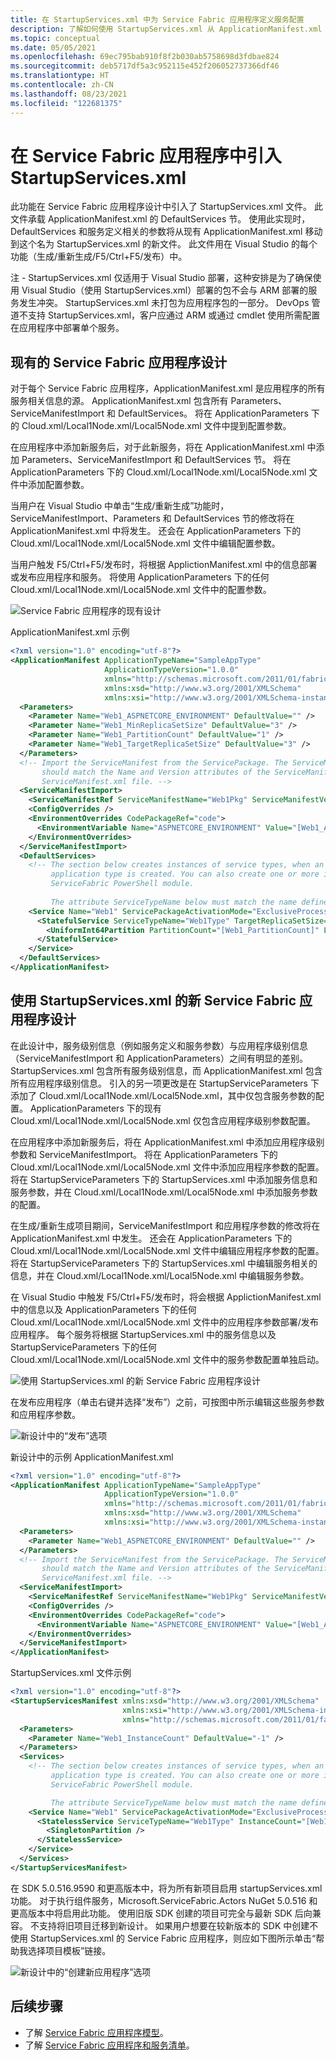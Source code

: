 ```yaml
---
title: 在 StartupServices.xml 中为 Service Fabric 应用程序定义服务配置
description: 了解如何使用 StartupServices.xml 从 ApplicationManifest.xml 中隔离服务级别配置。
ms.topic: conceptual
ms.date: 05/05/2021
ms.openlocfilehash: 69ec795bab910f8f2b030ab5758698d3fdbae824
ms.sourcegitcommit: deb5717df5a3c952115e452f206052737366df46
ms.translationtype: HT
ms.contentlocale: zh-CN
ms.lasthandoff: 08/23/2021
ms.locfileid: "122681375"
---
```

# <a name="introducing-startupservicesxml-in-service-fabric-application"></a>在 Service Fabric 应用程序中引入 StartupServices.xml
此功能在 Service Fabric 应用程序设计中引入了 StartupServices.xml 文件。 此文件承载 ApplicationManifest.xml 的 DefaultServices 节。 使用此实现时，DefaultServices 和服务定义相关的参数将从现有 ApplicationManifest.xml 移动到这个名为 StartupServices.xml 的新文件。 此文件用在 Visual Studio 的每个功能（生成/重新生成/F5/Ctrl+F5/发布）中。

注 - StartupServices.xml 仅适用于 Visual Studio 部署，这种安排是为了确保使用 Visual Studio（使用 StartupServices.xml）部署的包不会与 ARM 部署的服务发生冲突。 StartupServices.xml 未打包为应用程序包的一部分。 DevOps 管道不支持 StartupServices.xml，客户应通过 ARM 或通过 cmdlet 使用所需配置在应用程序中部署单个服务。

## <a name="existing-service-fabric-application-design"></a>现有的 Service Fabric 应用程序设计
对于每个 Service Fabric 应用程序，ApplicationManifest.xml 是应用程序的所有服务相关信息的源。 ApplicationManifest.xml 包含所有 Parameters、ServiceManifestImport 和 DefaultServices。 将在 ApplicationParameters 下的 Cloud.xml/Local1Node.xml/Local5Node.xml 文件中提到配置参数。

在应用程序中添加新服务后，对于此新服务，将在 ApplicationManifest.xml 中添加 Parameters、ServiceManifestImport 和 DefaultServices 节。 将在 ApplicationParameters 下的 Cloud.xml/Local1Node.xml/Local5Node.xml 文件中添加配置参数。

当用户在 Visual Studio 中单击“生成/重新生成”功能时，ServiceManifestImport、Parameters 和 DefaultServices 节的修改将在 ApplicationManifest.xml 中将发生。 还会在 ApplicationParameters 下的 Cloud.xml/Local1Node.xml/Local5Node.xml 文件中编辑配置参数。

当用户触发 F5/Ctrl+F5/发布时，将根据 ApplictionManifest.xml 中的信息部署或发布应用程序和服务。  将使用 ApplicationParameters 下的任何 Cloud.xml/Local1Node.xml/Local5Node.xml 文件中的配置参数。

![Service Fabric 应用程序的现有设计][exisiting-design-diagram]

ApplicationManifest.xml 示例 

```xml
<?xml version="1.0" encoding="utf-8"?>
<ApplicationManifest ApplicationTypeName="SampleAppType"
                     ApplicationTypeVersion="1.0.0"
                     xmlns="http://schemas.microsoft.com/2011/01/fabric"
                     xmlns:xsd="http://www.w3.org/2001/XMLSchema"
                     xmlns:xsi="http://www.w3.org/2001/XMLSchema-instance">
  <Parameters>
    <Parameter Name="Web1_ASPNETCORE_ENVIRONMENT" DefaultValue="" />
    <Parameter Name="Web1_MinReplicaSetSize" DefaultValue="3" />
    <Parameter Name="Web1_PartitionCount" DefaultValue="1" />
    <Parameter Name="Web1_TargetReplicaSetSize" DefaultValue="3" />
  </Parameters>
  <!-- Import the ServiceManifest from the ServicePackage. The ServiceManifestName and ServiceManifestVersion 
       should match the Name and Version attributes of the ServiceManifest element defined in the 
       ServiceManifest.xml file. -->
  <ServiceManifestImport>
    <ServiceManifestRef ServiceManifestName="Web1Pkg" ServiceManifestVersion="1.0.0" />
    <ConfigOverrides />
    <EnvironmentOverrides CodePackageRef="code">
      <EnvironmentVariable Name="ASPNETCORE_ENVIRONMENT" Value="[Web1_ASPNETCORE_ENVIRONMENT]" />
    </EnvironmentOverrides>
  </ServiceManifestImport>
  <DefaultServices>
    <!-- The section below creates instances of service types, when an instance of this 
         application type is created. You can also create one or more instances of service type using the 
         ServiceFabric PowerShell module.
         
         The attribute ServiceTypeName below must match the name defined in the imported ServiceManifest.xml file. -->
    <Service Name="Web1" ServicePackageActivationMode="ExclusiveProcess">
      <StatefulService ServiceTypeName="Web1Type" TargetReplicaSetSize="[Web1_TargetReplicaSetSize]" MinReplicaSetSize="[Web1_MinReplicaSetSize]">
        <UniformInt64Partition PartitionCount="[Web1_PartitionCount]" LowKey="-9223372036854775808" HighKey="9223372036854775807" />
      </StatefulService>
    </Service>
  </DefaultServices>
</ApplicationManifest>
```

## <a name="new-service-fabric-application-design-with-startupservicesxml"></a>使用 StartupServices.xml 的新 Service Fabric 应用程序设计
在此设计中，服务级别信息（例如服务定义和服务参数）与应用程序级别信息（ServiceManifestImport 和 ApplicationParameters）之间有明显的差别。 StartupServices.xml 包含所有服务级别信息，而 ApplicationManifest.xml 包含所有应用程序级别信息。 引入的另一项更改是在 StartupServiceParameters 下添加了 Cloud.xml/Local1Node.xml/Local5Node.xml，其中仅包含服务参数的配置。 ApplicationParameters 下的现有 Cloud.xml/Local1Node.xml/Local5Node.xml 仅包含应用程序级别参数配置。

在应用程序中添加新服务后，将在 ApplicationManifest.xml 中添加应用程序级别参数和 ServiceManifestImport。 将在 ApplicationParameters 下的 Cloud.xml/Local1Node.xml/Local5Node.xml 文件中添加应用程序参数的配置。 将在 StartupServiceParameters 下的 StartupServices.xml 中添加服务信息和服务参数，并在 Cloud.xml/Local1Node.xml/Local5Node.xml 中添加服务参数的配置。

在生成/重新生成项目期间，ServiceManifestImport 和应用程序参数的修改将在 ApplicationManifest.xml 中发生。 还会在 ApplicationParameters 下的 Cloud.xml/Local1Node.xml/Local5Node.xml 文件中编辑应用程序参数的配置。 将在 StartupServiceParameters 下的 StartupServices.xml 中编辑服务相关的信息，并在 Cloud.xml/Local1Node.xml/Local5Node.xml 中编辑服务参数。

在 Visual Studio 中触发 F5/Ctrl+F5/发布时，将会根据 ApplictionManifest.xml 中的信息以及 ApplicationParameters 下的任何 Cloud.xml/Local1Node.xml/Local5Node.xml 文件中的应用程序参数部署/发布应用程序。 每个服务将根据 StartupServices.xml 中的服务信息以及 StartupServiceParameters 下的任何 Cloud.xml/Local1Node.xml/Local5Node.xml 文件中的服务参数配置单独启动。

![使用 StartupServices.xml 的新 Service Fabric 应用程序设计][new-design-diagram]

在发布应用程序（单击右键并选择“发布”）之前，可按图中所示编辑这些服务参数和应用程序参数。

![新设计中的“发布”选项][publish-application]

新设计中的示例 ApplicationManifest.xml
```xml
<?xml version="1.0" encoding="utf-8"?>
<ApplicationManifest ApplicationTypeName="SampleAppType"
                     ApplicationTypeVersion="1.0.0"
                     xmlns="http://schemas.microsoft.com/2011/01/fabric"
                     xmlns:xsd="http://www.w3.org/2001/XMLSchema"
                     xmlns:xsi="http://www.w3.org/2001/XMLSchema-instance">
  <Parameters>
    <Parameter Name="Web1_ASPNETCORE_ENVIRONMENT" DefaultValue="" />
  </Parameters>
  <!-- Import the ServiceManifest from the ServicePackage. The ServiceManifestName and ServiceManifestVersion 
       should match the Name and Version attributes of the ServiceManifest element defined in the 
       ServiceManifest.xml file. -->
  <ServiceManifestImport>
    <ServiceManifestRef ServiceManifestName="Web1Pkg" ServiceManifestVersion="1.0.0" />
    <ConfigOverrides />
    <EnvironmentOverrides CodePackageRef="code">
      <EnvironmentVariable Name="ASPNETCORE_ENVIRONMENT" Value="[Web1_ASPNETCORE_ENVIRONMENT]" />
    </EnvironmentOverrides>
  </ServiceManifestImport>
</ApplicationManifest>
```

StartupServices.xml 文件示例
```xml
<?xml version="1.0" encoding="utf-8"?>
<StartupServicesManifest xmlns:xsd="http://www.w3.org/2001/XMLSchema"
                         xmlns:xsi="http://www.w3.org/2001/XMLSchema-instance"
                         xmlns="http://schemas.microsoft.com/2011/01/fabric">
  <Parameters>
    <Parameter Name="Web1_InstanceCount" DefaultValue="-1" />
  </Parameters>
  <Services>
    <!-- The section below creates instances of service types, when an instance of this 
         application type is created. You can also create one or more instances of service type using the 
         ServiceFabric PowerShell module.

         The attribute ServiceTypeName below must match the name defined in the imported ServiceManifest.xml file. -->
    <Service Name="Web1" ServicePackageActivationMode="ExclusiveProcess">
      <StatelessService ServiceTypeName="Web1Type" InstanceCount="[Web1_InstanceCount]">
        <SingletonPartition />
      </StatelessService>
    </Service>
  </Services>
</StartupServicesManifest>
```

在 SDK 5.0.516.9590 和更高版本中，将为所有新项目启用 startupServices.xml 功能。 对于执行组件服务，Microsoft.ServiceFabric.Actors NuGet 5.0.516 和更高版本中将启用此功能。 使用旧版 SDK 创建的项目可完全与最新 SDK 后向兼容。 不支持将旧项目迁移到新设计。 如果用户想要在较新版本的 SDK 中创建不使用 StartupServices.xml 的 Service Fabric 应用程序，则应如下图所示单击“帮助我选择项目模板”链接。

![新设计中的“创建新应用程序”选项][create-new-project]


## <a name="next-steps"></a>后续步骤
- 了解 [Service Fabric 应用程序模型](service-fabric-application-model.md)。
- 了解 [Service Fabric 应用程序和服务清单](service-fabric-application-and-service-manifests.md)。

<!--Image references-->
[exisiting-design-diagram]: ./media/service-fabric-startupservices/existing-design.png
[new-design-diagram]: ./media/service-fabric-startupservices/new-design.png
[publish-application]: ./media/service-fabric-startupservices/publish-application.png
[create-new-project]: ./media/service-fabric-startupservices/create-new-project.png

